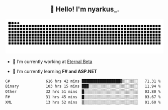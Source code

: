 <h2 align="center">👋 Hello! I'm nyarkus_.</h2>
<p align="center">
  <img src = "https://github.com/nyarkus/nyarkus/blob/output/github-snake-dark.svg">
</p>

- 🔭 I’m currently working at [Eternal Beta](https://github.com/Kacianoki/Eternal-Beta)
<!--- 💬 Ask me about **nothing :<**-->
- 🌱 I’m currently learning **F# and ASP.NET**

<!--START_SECTION:waka-->

```txt
C#                616 hrs 42 mins █████████████████▓░░░░░░░   71.31 %
Binary            103 hrs 15 mins ███░░░░░░░░░░░░░░░░░░░░░░   11.94 %
Other             32 hrs 51 mins  █░░░░░░░░░░░░░░░░░░░░░░░░   03.80 %
F#                31 hrs 45 mins  █░░░░░░░░░░░░░░░░░░░░░░░░   03.67 %
XML               13 hrs 52 mins  ▒░░░░░░░░░░░░░░░░░░░░░░░░   01.60 %
```

<!--END_SECTION:waka-->
